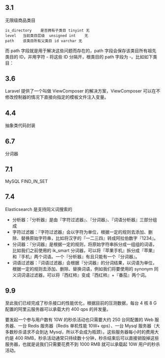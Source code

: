 #

## 3.1

无限级商品类目

```
is_directory	是否拥有子类目	tinyint	无
level	当前类目层级	unsigned int	无
path	该类目所有父类目 id	varchar	无
```

而 path 字段就是用于解决这些问题而存在的，path 字段会保存该类目所有祖先类目的 ID，并用字符 - 将这些 ID 分隔开，根类目的 path 字段为 -。比如如下类目：

## 3.6

Laravel 提供了一个叫做 ViewComposer 的解决方案，ViewComposer 可以在不修改控制器的情况下直接向指定的模板文件注入变量。

## 4.4

抽象类代码封装

## 6.7

分词器

## 7.1

MySQL FIND_IN_SET

## 7.4

Elasticsearch 是支持同义词搜索的

- 分析器：『分析器』是由『字符过滤器』、『分词器』、『词语分析器』三部分组成
- 字符过滤器：『字符过滤器』会以字符为单位，根据一定的规则去添加、删除、替换原始字符串，比如将汉字的『一二三四』转成阿拉伯数字『1234』。
- 分词器：『分词器』是根据一定的规则，将原始字符串拆分成一组组的词语，比如我们之前使用的 ik_smart 分词器，可以将『苹果手机』拆分成『苹果』和『手机』两个词语。一个『分析器』有且只能有一个『分词器』。
- 词语过滤器：『词语过滤器』会根据『分词器』的分词结果，以词语为单位，根据一定的规则去添加、删除、替换词语，例如我们将要使用的 synonym 同义词词语过滤器，可以将『西红柿』变成『西红柿』+『番茄』两个词。

## 9.9

至此我们已经完成了秒杀接口的性能优化，根据目前的压测数据，每台 4 核 8 G 配置的阿里云服务器可以承载大约 400 qps 的并发量。

要发起一个参与用户数有 10W 的秒杀活动也只需要大约 250 台同配置的 Web 服务器、一台 Redis 服务器（Redis 单机性能 10W+ qps）、一台 Mysql 服务器（大多数秒杀请求不会到达 Mysql，所以不会成为瓶颈）。这些服务器每小时的费用大约是 400 RMB，秒杀活动通常只持续数十分钟，秒杀结束后可以直接销毁掉这些服务器，也就是说我们只需要花费不到 1000 RMB 就可以承载起 10W 用户的秒杀活动。
